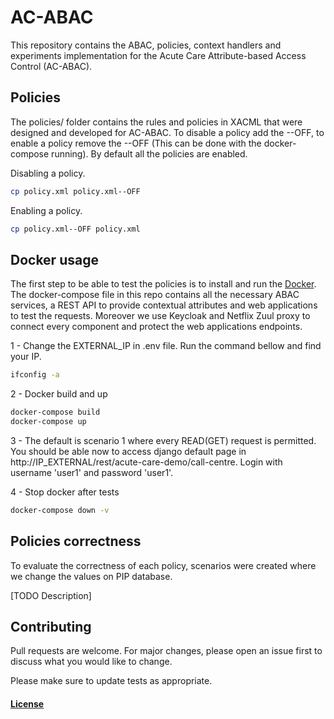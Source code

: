 # AC-ABAC

This repository contains the ABAC, policies, context handlers and experiments implementation for the Acute Care Attribute-based Access Control (AC-ABAC).

## Policies

The policies/ folder contains the rules and policies in XACML that were designed and developed for AC-ABAC. To disable a policy add the --OFF, to enable a policy remove the --OFF (This can be done with the docker-compose running). By default all the policies are enabled.

Disabling a policy.

```bash
cp policy.xml policy.xml--OFF
```

Enabling a policy.

```bash
cp policy.xml--OFF policy.xml
```

## Docker usage
The first step to be able to test the policies is to install and run the [Docker](https://www.docker.com/products/docker-desktop). The docker-compose file in this repo contains all the necessary ABAC services, a REST API to provide contextual attributes and web applications to test the requests. Moreover we use Keycloak and Netflix Zuul proxy to connect every component and protect the web applications endpoints.

1 - Change the EXTERNAL_IP in .env file. Run the command bellow and find your IP.

```bash
ifconfig -a
```

2 - Docker build and up

```bash
docker-compose build
docker-compose up
```

3 - The default is scenario 1 where every READ(GET) request is permitted. You should be able now to access django default page in http://IP_EXTERNAL/rest/acute-care-demo/call-centre. Login with username 'user1' and password 'user1'.


4 - Stop docker after tests

```bash
docker-compose down -v
```

## Policies correctness

To evaluate the correctness of each policy, scenarios were created where we change the values on PIP database.

[TODO Description]

## Contributing
Pull requests are welcome. For major changes, please open an issue first to discuss what you would like to change.

Please make sure to update tests as appropriate.

#### [License](LICENSE)